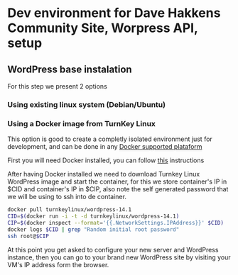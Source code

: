 # Dev environment for Dave Hakkens Community Site, Worpress API, setup
## WordPress base instalation
For this step we present 2 options
### Using existing linux system (Debian/Ubuntu)
### Using a Docker image from TurnKey Linux
This option is good to create a completly isolated environment just for development, and can be done in any [Docker supported plataform](https://docs.docker.com/engine/installation/#platform-support-matrix)

First you will need Docker installed, you can follow [this](https://docs.docker.com/engine/installation/linux/debian/#install-using-the-repository) instructions

After having Docker installed we need to download Turnkey Linux WordPress image and start the container, for this we store container's IP in $CID and container's IP in $CIP, also note the self generated password that we will be using to ssh into de container.

```bash
docker pull turnkeylinux/wordpress-14.1
CID=$(docker run -i -t -d turnkeylinux/wordpress-14.1)
CIP=$(docker inspect --format='{{.NetworkSettings.IPAddress}}' $CID)
docker logs $CID | grep "Random initial root password"
ssh root@$CIP
```

At this point you get asked to configure your new server and WordPress instance, then you can go to your brand new WordPress site by visiting your VM's IP address form the browser.
